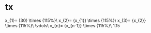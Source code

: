 tx
==
x_{1}= {30} \times {115%}\\
x_{2}= {x_{1}} \times {115%}\\
x_{3}= {x_{2}} \times {115%}\\
\vdots\\
x_{n}= {x_{n-1}} \times {115%}\\
1.15
